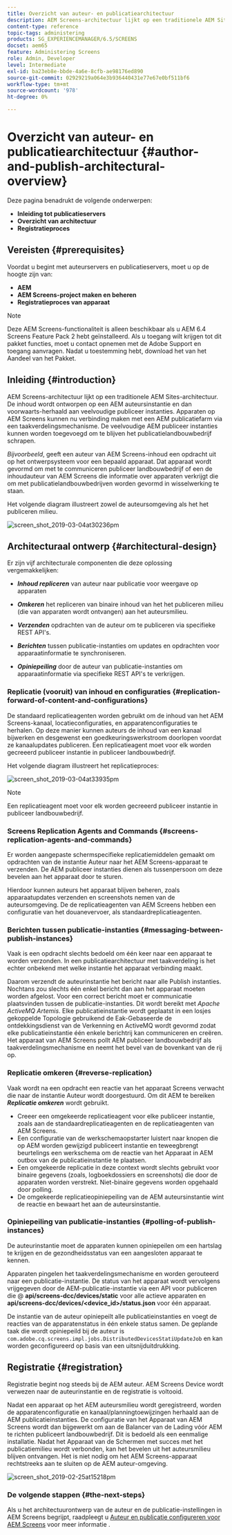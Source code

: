```yaml
---
title: Overzicht van auteur- en publicatiearchitectuur
description: AEM Screens-architectuur lijkt op een traditionele AEM Sites-architectuur. De inhoud wordt ontworpen op een AEM auteursinstantie en dan voorwaarts-herhaald aan veelvoudige publiceer instanties.
content-type: reference
topic-tags: administering
products: SG_EXPERIENCEMANAGER/6.5/SCREENS
docset: aem65
feature: Administering Screens
role: Admin, Developer
level: Intermediate
exl-id: ba23eb8e-bbde-4a6e-8cfb-ae98176ed890
source-git-commit: 02929219a064e3b936440431e77e67e0bf511bf6
workflow-type: tm+mt
source-wordcount: '978'
ht-degree: 0%

---
```


# Overzicht van auteur- en publicatiearchitectuur {#author-and-publish-architectural-overview}

Deze pagina benadrukt de volgende onderwerpen:

* **Inleiding tot publicatieservers**
* **Overzicht van architectuur**
* **Registratieproces**

## Vereisten {#prerequisites}

Voordat u begint met auteurservers en publicatieservers, moet u op de hoogte zijn van:

* **AEM**
* **AEM Screens-project maken en beheren**
* **Registratieproces van apparaat**

>[!NOTE]
>
>Deze AEM Screens-functionaliteit is alleen beschikbaar als u AEM 6.4 Screens Feature Pack 2 hebt geïnstalleerd. Als u toegang wilt krijgen tot dit pakket functies, moet u contact opnemen met de Adobe Support en toegang aanvragen. Nadat u toestemming hebt, download het van het Aandeel van het Pakket.

## Inleiding {#introduction}

AEM Screens-architectuur lijkt op een traditionele AEM Sites-architectuur. De inhoud wordt ontworpen op een AEM auteursinstantie en dan voorwaarts-herhaald aan veelvoudige publiceer instanties. Apparaten op AEM Screens kunnen nu verbinding maken met een AEM publicatiefarm via een taakverdelingsmechanisme. De veelvoudige AEM publiceer instanties kunnen worden toegevoegd om te blijven het publicatielandbouwbedrijf schrapen.

*Bijvoorbeeld*, geeft een auteur van AEM Screens-inhoud een opdracht uit op het ontwerpsysteem voor een bepaald apparaat. Dat apparaat wordt gevormd om met te communiceren publiceer landbouwbedrijf of een de inhoudauteur van AEM Screens die informatie over apparaten verkrijgt die om met publicatielandbouwbedrijven worden gevormd in wisselwerking te staan.

Het volgende diagram illustreert zowel de auteursomgeving als het het publiceren milieu.

![screen_shot_2019-03-04at30236pm](assets/screen_shot_2019-03-04at30236pm.png)

## Architecturaal ontwerp {#architectural-design}

Er zijn vijf architecturale componenten die deze oplossing vergemakkelijken:

* ***Inhoud repliceren*** van auteur naar publicatie voor weergave op apparaten

* ***Omkeren*** het repliceren van binaire inhoud van het het publiceren milieu (die van apparaten wordt ontvangen) aan het auteursmilieu.
* ***Verzenden*** opdrachten van de auteur om te publiceren via specifieke REST API&#39;s.
* ***Berichten*** tussen publicatie-instanties om updates en opdrachten voor apparaatinformatie te synchroniseren.
* ***Opiniepeiling*** door de auteur van publicatie-instanties om apparaatinformatie via specifieke REST API&#39;s te verkrijgen.

### Replicatie (vooruit) van inhoud en configuraties  {#replication-forward-of-content-and-configurations}

De standaard replicatieagenten worden gebruikt om de inhoud van het AEM Screens-kanaal, locatieconfiguraties, en apparatenconfiguraties te herhalen. Op deze manier kunnen auteurs de inhoud van een kanaal bijwerken en desgewenst een goedkeuringswerkstroom doorlopen voordat ze kanaalupdates publiceren. Een replicatieagent moet voor elk worden gecreeerd publiceer instantie in publiceer landbouwbedrijf.

Het volgende diagram illustreert het replicatieproces:

![screen_shot_2019-03-04at33935pm](assets/screen_shot_2019-03-04at33935pm.png)

>[!NOTE]
>
>Een replicatieagent moet voor elk worden gecreeerd publiceer instantie in publiceer landbouwbedrijf.

### Screens Replication Agents and Commands  {#screens-replication-agents-and-commands}

Er worden aangepaste schermspecifieke replicatiemiddelen gemaakt om opdrachten van de instantie Auteur naar het AEM Screens-apparaat te verzenden. De AEM publiceer instanties dienen als tussenpersoon om deze bevelen aan het apparaat door te sturen.

Hierdoor kunnen auteurs het apparaat blijven beheren, zoals apparaatupdates verzenden en screenshots nemen van de auteursomgeving. De de replicatieagenten van AEM Screens hebben een configuratie van het douanevervoer, als standaardreplicatieagenten.

### Berichten tussen publicatie-instanties  {#messaging-between-publish-instances}

Vaak is een opdracht slechts bedoeld om één keer naar een apparaat te worden verzonden. In een publicatiearchitectuur met taakverdeling is het echter onbekend met welke instantie het apparaat verbinding maakt.

Daarom verzendt de auteurinstantie het bericht naar alle Publish instanties. Nochtans zou slechts één enkel bericht dan aan het apparaat moeten worden afgelost. Voor een correct bericht moet er communicatie plaatsvinden tussen de publicatie-instanties. Dit wordt bereikt met *Apache ActiveMQ Artemis*. Elke publicatieinstantie wordt geplaatst in een losjes gekoppelde Topologie gebruikend de Eak-Gebaseerde de ontdekkingsdienst van de Verkenning en ActiveMQ wordt gevormd zodat elke publicatieinstantie één enkele berichtrij kan communiceren en creëren. Het apparaat van AEM Screens pollt AEM publiceer landbouwbedrijf als taakverdelingsmechanisme en neemt het bevel van de bovenkant van de rij op.

### Replicatie omkeren {#reverse-replication}

Vaak wordt na een opdracht een reactie van het apparaat Screens verwacht die naar de instantie Auteur wordt doorgestuurd. Om dit AEM te bereiken ***Replicatie omkeren*** wordt gebruikt.

* Creeer een omgekeerde replicatieagent voor elke publiceer instantie, zoals aan de standaardreplicatieagenten en de replicatieagenten van AEM Screens.
* Een configuratie van de werkschemaopstarter luistert naar knopen die op AEM worden gewijzigd publiceert instantie en teweegbrengt beurtelings een werkschema om de reactie van het Apparaat in AEM outbox van de publicatieinstantie te plaatsen.
* Een omgekeerde replicatie in deze context wordt slechts gebruikt voor binaire gegevens (zoals, logboekdossiers en screenshots) die door de apparaten worden verstrekt. Niet-binaire gegevens worden opgehaald door polling.
* De omgekeerde replicatieopiniepeiling van de AEM auteursinstantie wint de reactie en bewaart het aan de auteursinstantie.

### Opiniepeiling van publicatie-instanties  {#polling-of-publish-instances}

De auteurinstantie moet de apparaten kunnen opiniepeilen om een hartslag te krijgen en de gezondheidsstatus van een aangesloten apparaat te kennen.

Apparaten pingelen het taakverdelingsmechanisme en worden gerouteerd naar een publicatie-instantie. De status van het apparaat wordt vervolgens vrijgegeven door de AEM-publicatie-instantie via een API voor publiceren die @ **api/screens-dcc/devices/static** voor alle actieve apparaten en **api/screens-dcc/devices/&lt;device_id>/status.json** voor één apparaat.

De instantie van de auteur opiniepeilt alle publicatieinstanties en voegt de reacties van de apparatenstatus in één enkele status samen. De geplande taak die wordt opiniepeild bij de auteur is `com.adobe.cq.screens.impl.jobs.DistributedDevicesStatiUpdateJob` en kan worden geconfigureerd op basis van een uitsnijduitdrukking.

## Registratie {#registration}

Registratie begint nog steeds bij de AEM auteur. AEM Screens Device wordt verwezen naar de auteurinstantie en de registratie is voltooid.

Nadat een apparaat op het AEM auteursmilieu wordt geregistreerd, worden de apparatenconfiguratie en kanaal/planningtoewijzingen herhaald aan de AEM publicatieinstanties. De configuratie van het Apparaat van AEM Screens wordt dan bijgewerkt om aan de Balancer van de Lading vóór AEM te richten publiceert landbouwbedrijf. Dit is bedoeld als een eenmalige installatie. Nadat het Apparaat van de Schermen met succes met het publicatiemilieu wordt verbonden, kan het bevelen uit het auteursmilieu blijven ontvangen. Het is niet nodig om het AEM Screens-apparaat rechtstreeks aan te sluiten op de AEM auteur-omgeving.

![screen_shot_2019-02-25at15218pm](assets/screen_shot_2019-02-25at15218pm.png)

### De volgende stappen {#the-next-steps}

Als u het architectuurontwerp van de auteur en de publicatie-instellingen in AEM Screens begrijpt, raadpleegt u [Auteur en publicatie configureren voor AEM Screens](author-and-publish.md) voor meer informatie .
